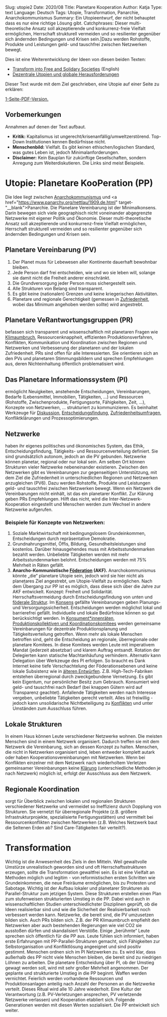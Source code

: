 Slug: utopie2
Date: 2020/08
Title: Planetare Kooperation
Author: Katja
Type: text
Language: Deutsch
Tags: Utopie, Transformation, Panarchie, Anarchokommunismus
Summary: Ein Utopieentwurf, der nicht behauptet dass es nur eine richtige Lösung gibt.
Catchphrases: Dieser multi-theoretische Ansatz soll akzeptierende und konkurrenz-freie Vielfalt ermöglichen, Herrschaft strukturell vermeiden und so resilienter gegenüber sich ändernden Bedingungen und Krisen sein.|Dazu werden Rohstoffe, Produkte und Leistungen geld- und tauschfrei zwischen Netzwerken bewegt.


Dies ist eine Weiterentwicklung der Ideen von diesen beiden Texten:

- [Transform into Free and Solidary Societies](/texte/transform/) (English)
- [Dezentrale Utopien und globale Herausforderungen](/texte/utopie/)

Dieser Text wurde mit dem Ziel geschrieben, eine Utopie auf einer Seite zu erklären:

[1-Seite-PDF-Version.](/documents/utopie_1seite.pdf)


## Vorbemerkungen

Annahmen auf denen der Text aufbaut.

- <b>Kritik:</b> Kapitalismus ist ungerecht/krisenanfällig/umweltzerstörend. Top-Down Institutionen kennen Bedürfnisse nicht.
- <b>Menschenbild:</b> Vielfalt. Es gibt keinen ethischen/logischen Standard, was gutes Leben ist, jedoch Minimalanforderungen.
- <b>Disclaimer:</b> Kein Bauplan für zukünftige Gesellschaften, sondern Anregung zum Weiterdiskutieren. Die Links sind meist Beispiele.


# Utopie: Planetare KooPeration (PP)

Die Idee liegt zwischen <a href="https://de.wikipedia.org/wiki/Kommunistischer_Anarchismus" target="__blank">Anarchokommunismus</a> und <a href="https://www.panarchy.org/nettlau/1909.de.html" target-"__blank">Panarchie</a>. Die Planetare Vereinbarung ist der Minimalkonsens. Darin bewegen sich viele geographisch nicht voneinander abgegrenzte Netzwerke mit eigener Politik und Ökonomie. Dieser multi-theoretische Ansatz soll akzeptierende und konkurrenz-freie Vielfalt ermöglichen, Herrschaft strukturell vermeiden und so resilienter gegenüber sich ändernden Bedingungen und Krisen sein.

## Planetare Vereinbarung (PV)

1. Der Planet muss für Lebewesen aller Kontinente dauerhaft bewohnbar bleiben.
2. Jede Person darf frei entscheiden, wie und wo sie leben will, solange sie damit nicht die Freiheit anderer einschränkt.
3. Die Grundversorgung jeder Person muss sichergestellt sein.
4. Alle Strukturen von Belang sind transparent.
5. Es gibt keine (nationalen) Grenzen und keine kriegerischen Aktivitäten.
6. Planetare und regionale Gerechtigkeit (gemessen in <a href="https://de.wikipedia.org/wiki/World_Happiness_Report" target="__blank">Zufriedenheit</a>, wobei das Minimum angehoben werden sollte) wird angestrebt.

## Planetare VeRantwortungsgruppen (PR)

befassen sich transparent und wissenschaftlich mit planetaren Fragen wie <a href="https://www.ipcc.ch/" target="__blank">Klimaumbruch</a>, Ressourcenknappheit, effizienten Produktionsverfahren, Konflikten, Kommunikation und Koordination zwischen Regionen und Netzwerken und Verbesserung der planetaren und der lokalen Zufriedenheit. PRs sind offen für alle Interessierten. Sie orientieren sich an den PVs und planetaren Stimmungsbildern und sprechen Empfehlungen aus, deren Nichteinhaltung öffentlich problematisiert wird.

## Das Planetare Informationssystem (PI)

ermöglicht Neuigkeiten, anstehende Entscheidungen, Vereinbarungen, Bedarfe (Lebensmittel, Immobilien, Tätigkeiten, …) und Ressourcen (Rohstoffe, Zwischenprodukte, Fertigungsorte, Fähigkeiten, Zeit, …), Konzepte von Netzwerken, … strukturiert zu kommunizieren. Es beinhaltet Werkzeuge für <a href="https://kialo.com/" target="__blank">Diskussion</a>, <a href="https://liquidfeedback.org/" target="__blank">Entscheidungsfindung</a>, <a href="https://www.limesurvey.org/" target="__blank">Zufriedenheitsumfragen</a>, Konfliktklärungen und Prozessoptimierungen.

## Netzwerke

haben ihr eigenes politisches und ökonomisches System, das Ethik, Entscheidungsfindung, Tätigkeits- und Ressourcenverteilung definiert. Sie sind grundsätzlich autonom, jedoch an die PV gebunden. Netzwerke können planetar, regional oder nur lokal sein. Am selben Ort können Strukturen vieler Netzwerke nebeneinander existieren. Zwischen den Netzwerken gibt es Vereinbarungen zur gegenseitigen Unterstützung, mit dem Ziel die Zufriedenheit in unterschiedlichen Regionen und Netzwerken anzugleichen (PV6). Dazu werden Rohstoffe, Produkte und Leistungen geld- und tauschfrei zwischen Netzwerken bewegt. Wenn ein Netzwerk die Vereinbarungen nicht einhält, ist das ein planetarer Konflikt. Zur Klärung geben PRs Empfehlungen. Hilft das nicht, wird die Inter-Netzwerk-Kooperation eingestellt und Menschen werden zum Wechsel in andere Netzwerke aufgerufen.

### Beispiele für Konzepte von Netzwerken:

1. Soziale Marktwirtschaft mit bedingungslosem Grundeinkommen, Entscheidungen durch repräsentative Demokratie.
2. Grundnahrungsmittel, Öffis, Bildung, Gesundheitsleistungen sind kostenlos. Darüber hinausgehendes muss mit Arbeitsstundenmarken bezahlt werden. Unbeliebte Tätigkeiten werden mit mehr Arbeitsstundenmarken belohnt. Entscheidungen werden mit 75% Mehrheit in Räten gefällt.
3. <b>Anarcho-Kommunistische <a href="http://i-f-a.org/" target="__blank">Föderation</a> (AKF).</b> Anarchokommunismus könnte „die“ planetare Utopie sein, jedoch wird sie hier nicht als planetares Ziel angestrebt, um Utopie-Vielfalt zu ermöglichen. Nach dem Übergang zur PP ist es möglich, dass diese sich über die Jahre zur AKF entwickelt. Konzept: Freiheit und Solidarität. Herrschaftsvermeidung durch Entscheidungsfindung von unten und <a href="https://theanarchistlibrary.org/library/ilan-shalif-glimpses-into-the-year-2100-50-years-after-the-revoution#toc9" target="__blank">föderale Struktur</a>. Im [Konsens](/texte/entscheidungen/) gefällte Vereinbarungen geben Planungs- und Versorgungssicherheit. Entscheidungen werden möglichst lokal und barrierefrei gefällt. Individuelle und lokale Bedürfnisse können so gut berücksichtigt werden. In [Konsument\*innenräten, Produktionskollektiven und Koordinationskomitees](/texte/putzen/) werden gemeinsame Vereinbarungen für dezentrale Produktionsplanung und Tätigkeitsverteilung getroffen. Wenn mehr als lokale Menschen betroffen sind, geht die Entscheidung an regionale, überregionale oder planetare Komitees. In diese Komitees werden Leute mit imperativem Mandat (jederzeit absetzbar) und klarem Auftrag entsandt. Rotation der Delegierten kann statische Machtanhäufung verhindern. Alternativ kann Delegation über Werkzeuge des PI erfolgen. So braucht es Dank Internet keine tiefe Verschachtelung der Föderationsebenen und keine lokale Subsistenz wie in <a href="http://www.geocities.ws/situ1968/bolo/bolobolo.html" target="__blank">älteren Entwürfen</a>. Z.B. High-Tech-Fabriken entstehen überregional durch zweckgebundene Vernetzung. Es gibt kein Eigentum, nur persönlicher Besitz zum Gebrauch. Konsumiert wird geld- und tauschfrei nach Bedarf (bei knappen Gütern wird auf Transparenz geachtet). Anfallende Tätigkeiten werden nach Interesse vergeben, unbeliebte Tätigkeiten gerecht verteilt. Alles ist freiwillig - jedoch kann unsolidarische Nichtbeteiligung zu <a href="https://www.transformativejustice.eu/" target="__blank">Konflikten</a> und unter Umständen zum Ausschluss führen.

## Lokale Strukturen

In einem Haus können Leute verschiedener Netzwerke wohnen. Die meisten Menschen sind in einem Netzwerk organisiert. Dadurch treffen sie mit dem Netzwerk die Vereinbarung, sich an dessen Konzept zu halten. Menschen, die nicht in Netzwerken organisiert sind, leben entweder komplett autark oder haben Kooperationsvereinbarungen mit Netzwerken. Wenn bei Konflikten einzelner mit dem Netzwerk nach wiederholtem Verletzen gemeinsamer Vereinbarungen keine <a href="https://www.restorativecircles.org/" target="__blank">Klärung</a> (unterschiedliche Methoden je nach Netzwerk) möglich ist, erfolgt der Ausschluss aus dem Netzwerk.

## Regionale Koordination

sorgt für Überblick zwischen lokalen und regionalen Strukturen verschiedener Netzwerke und vermeidet so Ineffizienz durch Dopplung von Strukturen. Sie vernetzt für überregionale Projekte (z.B. größere Infrastrukturprojekte, spezialisierte Fertigungsstätten) und vermittelt bei Ressourcenkonflikten zwischen Netzwerken (z.B. Welches Netzwerk baut die Seltenen Erden ab? Sind Care-Tätigkeiten fair verteilt?).

# Transformation

Wichtig ist die Anwesenheit des Ziels in den Mitteln. Weil gewaltvolle Umstürze unrealistisch geworden sind und oft Herrschaftsstrukturen erzeugen, sollte die Transformation gewaltfrei sein. Es ist eine Vielfalt an Methoden möglich und legitim - von reformistischen ersten Schritten wie Grundeinkommen, die neue Freiräume ermöglichen, bis zu Protesten und Sabotage. Wichtig ist der Aufbau lokaler und planetarer Strukturen als Parallel-Struktur zum jetzigen System. Diese Strukturen erstellen einen Plan zum stufenweisen strukturierten Umstieg in die PP. Dabei wird auch in wissenschaftlichen Studien unterschiedlichster Disziplinen geprüft, ob die Ideen realisierbar sind und wie die Sicherheit der Realisierbarkeit noch verbessert werden kann. Netzwerke, die bereit sind, die PV umzusetzen bilden sich. Auch PRs bilden sich. Z.B. der PR Klimaumbruch empfiehlt den Netzwerken aber auch bestehenden Regierungen wie viel CO2 sie ausstoßen dürfen und skandalisiert Verstöße. Einige „berühmte“ Leute sprechen sich öffentlich für die PP aus. Leute fühlen sich informiert, haben erste Erfahrungen mit PP-Parallel-Strukturen gemacht, sich Fähigkeiten zur Selbstorganisation und Konfliktlösung angeeignet und sind positiv gestimmt. Menschen ordnen sich im PI  Netzwerken zu. Es wird klar, dass außerhalb des PP nicht viele Menschen bleiben, die bereit sind zu niedrigen Löhnen zu arbeiten. Die planetare Entscheidung über PI, ob der Umstieg gewagt werden soll, wird mit sehr großer Mehrheit angenommen. Der geplante und strukturierte Umstieg in die PP beginnt. Waffen werden vernichtet. Feierlich werden vorhandene Ressourcen und Produktionsanlagen anteilig nach Anzahl der Personen an die Netzwerke verteilt. Dieses Ritual wird alle 10 Jahre wiederholt. Eine Kultur der Verantwortung (z.B. PV-Verletzungen ansprechen, PV verletzende Netzwerke verlassen) und Kooperation etabliert sich. Folgende Generationen werden mit diesen Werten sozialisiert. Die PP entwickelt sich weiter.
